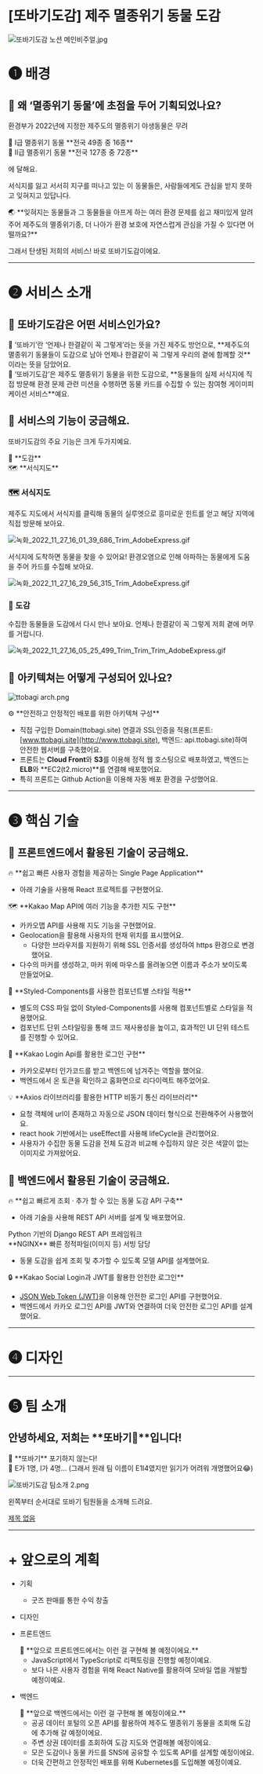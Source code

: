 # [또바기도감] 제주 멸종위기 동물 도감

![또바기도감 노션 메인비주얼.jpg](%5B%E1%84%84%E1%85%A9%E1%84%87%E1%85%A1%E1%84%80%E1%85%B5%E1%84%83%E1%85%A9%E1%84%80%E1%85%A1%E1%86%B7%5D%20%E1%84%8C%E1%85%A6%E1%84%8C%E1%85%AE%20%E1%84%86%E1%85%A7%E1%86%AF%E1%84%8C%E1%85%A9%E1%86%BC%E1%84%8B%E1%85%B1%E1%84%80%E1%85%B5%20%E1%84%83%E1%85%A9%E1%86%BC%E1%84%86%E1%85%AE%E1%86%AF%20%E1%84%83%E1%85%A9%E1%84%80%E1%85%A1%E1%86%B7%20fa635908c2e740edbf9d9490581956ce/%25EB%2598%2590%25EB%25B0%2594%25EA%25B8%25B0%25EB%258F%2584%25EA%25B0%2590_%25EB%2585%25B8%25EC%2585%2598_%25EB%25A9%2594%25EC%259D%25B8%25EB%25B9%2584%25EC%25A3%25BC%25EC%2596%25BC.jpg)

# ❶ **배경**

## 🦀 왜 ‘멸종위기 동물’에 초점을 두어 기획되었나요?

환경부가 2022년에 지정한 제주도의 멸종위기 야생동물은 무려

<aside>
🦅 Ⅰ급 멸종위기 동물
**전국 49종 중 16종**

</aside>

<aside>
🦎 Ⅱ급 멸종위기 동물
**전국 127종 중 72종**

</aside>

에 달해요.

서식지를 잃고 서서히 지구를 떠나고 있는 이 동물들은, 사람들에게도 관심을 받지 못하고 잊혀지고 있답니다.

<aside>
🌏 **잊혀지는 동물들과 그 동물들을 아프게 하는 여러 환경 문제를 쉽고 재미있게 알려주어 제주도의 멸종위기종, 더 나아가 환경 보호에 자연스럽게 관심을 가질 수 있다면 어떨까요?**

</aside>

그래서 탄생된 저희의 서비스! 바로 또바기도감이에요.

---

# ❷ **서비스 소개**

## 🦀 또바기도감은 어떤 서비스인가요?

<aside>
🚶 ‘또바기’란 ‘언제나 한결같이 꼭 그렇게’라는 뜻을 가진 제주도 방언으로, **제주도의 멸종위기 동물들이 도감으로 남아 언제나 한결같이 꼭 그렇게 우리의 곁에 함께할 것**이라는 뜻을 담았어요.

</aside>

<aside>
👊 ‘또바기도감’은 제주도 멸종위기 동물을 위한 도감으로, **동물들의 실제 서식지에 직접 방문해 환경 문제 관련 미션을 수행하면 동물 카드를 수집할 수 있는 참여형 게이미피케이션 서비스**예요.

</aside>

## 🦀 서비스의 기능이 궁금해요.

또바기도감의 주요 기능은 크게 두가지예요.

<aside>
📖 **도감**

</aside>

<aside>
🗺️ **서식지도**

</aside>

### 🗺️ 서식지도

제주도 지도에서 서식지를 클릭해 동물의 실루엣으로 흥미로운 힌트를 얻고 해당 지역에 직접 방문해 보아요.

![녹화_2022_11_27_16_01_39_686_Trim_AdobeExpress.gif](%5B%E1%84%84%E1%85%A9%E1%84%87%E1%85%A1%E1%84%80%E1%85%B5%E1%84%83%E1%85%A9%E1%84%80%E1%85%A1%E1%86%B7%5D%20%E1%84%8C%E1%85%A6%E1%84%8C%E1%85%AE%20%E1%84%86%E1%85%A7%E1%86%AF%E1%84%8C%E1%85%A9%E1%86%BC%E1%84%8B%E1%85%B1%E1%84%80%E1%85%B5%20%E1%84%83%E1%85%A9%E1%86%BC%E1%84%86%E1%85%AE%E1%86%AF%20%E1%84%83%E1%85%A9%E1%84%80%E1%85%A1%E1%86%B7%20fa635908c2e740edbf9d9490581956ce/%25EB%2585%25B9%25ED%2599%2594_2022_11_27_16_01_39_686_Trim_AdobeExpress.gif)

서식지에 도착하면 동물을 찾을 수 있어요! 환경오염으로 인해 아파하는 동물에게 도움을 주어 카드를 수집해 보아요.

![녹화_2022_11_27_16_29_56_315_Trim_AdobeExpress.gif](%5B%E1%84%84%E1%85%A9%E1%84%87%E1%85%A1%E1%84%80%E1%85%B5%E1%84%83%E1%85%A9%E1%84%80%E1%85%A1%E1%86%B7%5D%20%E1%84%8C%E1%85%A6%E1%84%8C%E1%85%AE%20%E1%84%86%E1%85%A7%E1%86%AF%E1%84%8C%E1%85%A9%E1%86%BC%E1%84%8B%E1%85%B1%E1%84%80%E1%85%B5%20%E1%84%83%E1%85%A9%E1%86%BC%E1%84%86%E1%85%AE%E1%86%AF%20%E1%84%83%E1%85%A9%E1%84%80%E1%85%A1%E1%86%B7%20fa635908c2e740edbf9d9490581956ce/%25EB%2585%25B9%25ED%2599%2594_2022_11_27_16_29_56_315_Trim_AdobeExpress.gif)

### 📖 도감

수집한 동물들을 도감에서 다시 만나 보아요. 언제나 한결같이 꼭 그렇게 저희 곁에 머무를 거랍니다.

![녹화_2022_11_27_16_05_25_499_Trim_Trim_Trim_AdobeExpress.gif](%5B%E1%84%84%E1%85%A9%E1%84%87%E1%85%A1%E1%84%80%E1%85%B5%E1%84%83%E1%85%A9%E1%84%80%E1%85%A1%E1%86%B7%5D%20%E1%84%8C%E1%85%A6%E1%84%8C%E1%85%AE%20%E1%84%86%E1%85%A7%E1%86%AF%E1%84%8C%E1%85%A9%E1%86%BC%E1%84%8B%E1%85%B1%E1%84%80%E1%85%B5%20%E1%84%83%E1%85%A9%E1%86%BC%E1%84%86%E1%85%AE%E1%86%AF%20%E1%84%83%E1%85%A9%E1%84%80%E1%85%A1%E1%86%B7%20fa635908c2e740edbf9d9490581956ce/%25EB%2585%25B9%25ED%2599%2594_2022_11_27_16_05_25_499_Trim_Trim_Trim_AdobeExpress.gif)

## 🦀 아키텍쳐는 어떻게 구성되어 있나요?

![ttobagi arch.png](%5B%E1%84%84%E1%85%A9%E1%84%87%E1%85%A1%E1%84%80%E1%85%B5%E1%84%83%E1%85%A9%E1%84%80%E1%85%A1%E1%86%B7%5D%20%E1%84%8C%E1%85%A6%E1%84%8C%E1%85%AE%20%E1%84%86%E1%85%A7%E1%86%AF%E1%84%8C%E1%85%A9%E1%86%BC%E1%84%8B%E1%85%B1%E1%84%80%E1%85%B5%20%E1%84%83%E1%85%A9%E1%86%BC%E1%84%86%E1%85%AE%E1%86%AF%20%E1%84%83%E1%85%A9%E1%84%80%E1%85%A1%E1%86%B7%20fa635908c2e740edbf9d9490581956ce/ttobagi_arch.png)

<aside>
⚙ **안전하고 안정적인 배포를 위한 아키텍쳐 구성**

</aside>

- 직접 구입한 Domain(ttobagi.site) 연결과 SSL인증을 적용(프론트: [www.ttobagi.site](http://www.ttobagi.site), 백엔드: api.ttobagi.site)하여 안전한 웹서버를 구축했어요.
- 프론트는 **Cloud Front**와 **S3**를 이용해 정적 웹 호스팅으로 배포하였고, 백엔드는 **ELB**와 **EC2(t2.micro)**를 연결해 배포했어요.
- 특히 프론트는 Github Action을 이용해 자동 배포 환경을 구성했어요.

---

# ❸ 핵심 기술

## 🦀 프론트엔드에서 활용된 기술이 궁금해요.


<aside>
🔥 **쉽고 빠른 사용자 경험을 제공하는 Single Page Application**

</aside>

- 아래 기술을 사용해 React 프로젝트를 구현했어요.

<aside>
🗺️ **Kakao Map API에 여러 기능을 추가한 지도 구현**

</aside>

- 카카오맵 API를 사용해 지도 기능을 구현했어요.
- Geolocation을 활용해 사용자의 현재 위치를 표시했어요.
    - 다양한 브라우저를 지원하기 위해 SSL 인증서를 생성하여 https 환경으로 변경했어요.
- 다수의 마커를 생성하고, 마커 위에 마우스를 올려놓으면 이름과 주소가 보이도록 만들었어요.

<aside>
🎨 **Styled-Components를 사용한 컴포넌트별 스타일 적용**

</aside>

- 별도의 CSS 파일 없이 Styled-Components를 사용해 컴포넌트별로 스타일을 적용했어요.
- 컴포넌트 단위 스타일링을 통해 코드 재사용성을 높이고, 효과적인 UI 단위 테스트를 진행할 수 있어요.

<aside>
👤 **Kakao Login Api를 활용한 로그인 구현**

</aside>

- 카카오로부터 인가코드를 받고 백엔드에 넘겨주는 역할을 했어요.
- 백엔드에서 온 토큰을 확인하고 홈화면으로 리다이렉트 해주었어요.

<aside>
💡 **Axios 라이브러리를 활용한 HTTP 비동기 통신 라이브러리**

</aside>

- 요청 객체에 url이 존재하고 자동으로 JSON 데이터 형식으로 전환해주어 사용했어요.
- react hook 기반에서는 useEffect를 사용해 lifeCycle을 관리했어요.
- 사용자가 수집한 동물 도감을 전체 도감과 비교해 수집하지 않은 것은 색깔이 없는 이미지로 가져왔어요.

## 🦀 백엔드에서 활용된 기술이 궁금해요.

<aside>
🔥 **쉽고 빠르게 조회 · 추가 할 수 있는 동물 도감 API 구축**

</aside>

- 아래 기술을 사용해 REST API 서버를 설계 및 배포했어요.

<aside>
Python 기반의 Django REST API 프레임워크

</aside>

<aside>
**NGINX**
빠른 정적파일(이미지 등) 서빙 담당

</aside>

- 동물 도감을 쉽게 조회 및 추가할 수 있도록 모델 API를 설계했어요.

<aside>
🔒 **Kakao Social Login과 JWT를 활용한 안전한 로그인**

</aside>

- [JSON Web Token (JWT)](https://jwt.io/introduction)을 이용해 안전한 로그인 API를 구현했어요.
- 백엔드에서 카카오 로그인 API를 JWT와 연결하여 더욱 안전한 로그인 API를 설계했어요.

---

# ❹ 디자인


---

# ❺ 팀 소개

## 안녕하세요, 저희는 **또바기🦎**입니다!

<aside>
👊 **또바기** 포기하지 않는다!

</aside>

<aside>
🤼 E가 1명, I가 4명… (그래서 원래 팀 이름이 E1I4였지만 읽기가 어려워 개명했어요😂)

</aside>

![또바기도감 팀소개 2.png](%5B%E1%84%84%E1%85%A9%E1%84%87%E1%85%A1%E1%84%80%E1%85%B5%E1%84%83%E1%85%A9%E1%84%80%E1%85%A1%E1%86%B7%5D%20%E1%84%8C%E1%85%A6%E1%84%8C%E1%85%AE%20%E1%84%86%E1%85%A7%E1%86%AF%E1%84%8C%E1%85%A9%E1%86%BC%E1%84%8B%E1%85%B1%E1%84%80%E1%85%B5%20%E1%84%83%E1%85%A9%E1%86%BC%E1%84%86%E1%85%AE%E1%86%AF%20%E1%84%83%E1%85%A9%E1%84%80%E1%85%A1%E1%86%B7%20fa635908c2e740edbf9d9490581956ce/%25EB%2598%2590%25EB%25B0%2594%25EA%25B8%25B0%25EB%258F%2584%25EA%25B0%2590_%25ED%258C%2580%25EC%2586%258C%25EA%25B0%259C_2.png)

왼쪽부터 순서대로 또바기 팀원들을 소개해 드려요.

[제목 없음](https://www.notion.so/143fa331e6ae4576a54a8aad420d4fab)

---

# + 앞으로의 계획

</aside>

- 기획
    - 굿즈 판매를 통한 수익 창출
- 디자인
- 프론트엔드
    
    <aside>
    🙋 **앞으로 프론트엔드에서는 이런 걸 구현해 볼 예정이에요.**
    
    </aside>
    
    - JavaScript에서 TypeScript로 리팩토링을 진행할 예정이예요.
    - 보다 나은 사용자 경험을 위해 React Native를 활용하여 모바일 앱을 개발할 예정이예요.
- 백엔드
    
    <aside>
    🙋 **앞으로 백엔드에서는 이런 걸 구현해 볼 예정이에요.**
    
    </aside>
    
    - 공공 데이터 포털의 오픈 API를 활용하여 제주도 멸종위기 동물을 조회해 도감에 추가해 갈 예정이에요.
    - 주변 상권 데이터를 조회하여 도감 지도와 연결해볼 예정이에요.
    - 모은 도감이나 동물 카드를 SNS에 공유할 수 있도록 API를 설계할 예정이에요.
    - 더욱 간편하고 안정적인 배포를 위해 Kubernetes를 도입해볼 예정이예요.

